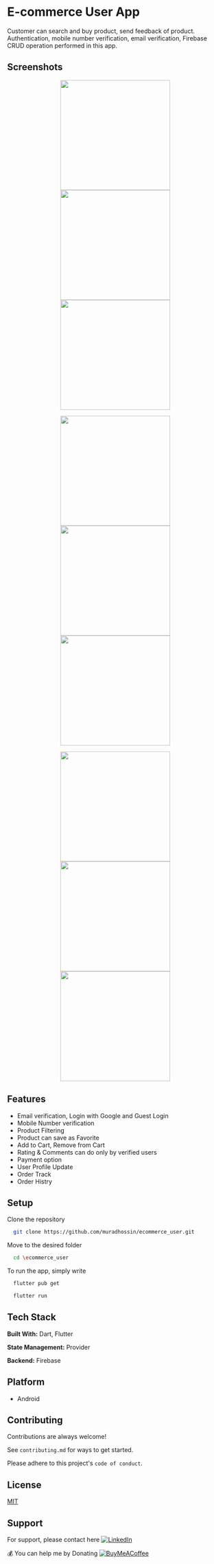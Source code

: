 
# E-commerce User App

Customer can search and buy product, send feedback of product. Authentication, mobile number verification, email verification, Firebase CRUD operation performed in this app. 

## Screenshots

<p align="center">
  <img src="screenshots/login.jpg" width="256" hspace="4">
  <img src="screenshots/home.jpg" width="256" hspace="4">
  <img src="screenshots/details.jpg" width="256" hspace="4">
</p>
<p align="center">
  <img src="screenshots/cart.jpg" width="256" hspace="4">
  <img src="screenshots/checkout.jpg" width="256" hspace="4">
  <img src="screenshots/orderplaced.jpg" width="256" hspace="4">
</p>
<p align="center">
  <img src="screenshots/drawer.jpg" width="256" hspace="4">
  <img src="screenshots/profile.jpg" width="256" hspace="4">
  <img src="screenshots/orderdetails.jpg" width="256" hspace="4">
</p>


## Features

- Email verification, Login with Google and Guest Login
- Mobile Number verification
- Product Filtering
- Product can save as Favorite
- Add to Cart, Remove from Cart
- Rating & Comments can do only by verified users
- Payment option
- User Profile Update
- Order Track
- Order Histry



## Setup

Clone the repository

```bash
  git clone https://github.com/muradhossin/ecommerce_user.git
```
Move to the desired folder

```bash
  cd \ecommerce_user
```
To run the app, simply write

```bash
  flutter pub get
```
```bash
  flutter run
```
## Tech Stack

**Built With:** Dart, Flutter

**State Management:** Provider

**Backend:** Firebase



## Platform

- Android


## Contributing

Contributions are always welcome!

See `contributing.md` for ways to get started.

Please adhere to this project's `code of conduct`.


## License

[MIT](https://choosealicense.com/licenses/mit/)


## Support

For support, please contact here [![LinkedIn](https://img.shields.io/badge/LinkedIn-%230077B5.svg?logo=linkedin&logoColor=white)](https://linkedin.com/in/md-murad-hossin)

  💰 You can help me by Donating
  [![BuyMeACoffee](https://img.shields.io/badge/Buy%20Me%20a%20Coffee-ffdd00?style=for-the-badge&logo=buy-me-a-coffee&logoColor=black)](https://buymeacoffee.com/muradhossin) 
